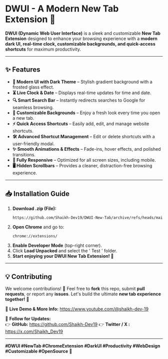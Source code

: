 # **DWUI - A Modern New Tab Extension 🚀**

**DWUI (Dynamic Web User Interface)** is a sleek and customizable **New Tab Extension** designed to enhance your browsing experience with a **modern dark UI, real-time clock, customizable backgrounds, and quick-access shortcuts** for maximum productivity.

---  

## ✨ **Features**  

- **🌙 Modern UI with Dark Theme** – Stylish gradient background with a frosted glass effect.  
- **⏳ Live Clock & Date** – Displays real-time updates for time and date.  
- **🔍 Smart Search Bar** – Instantly redirects searches to Google for seamless browsing.  
- **🎨 Customizable Backgrounds** – Enjoy a fresh look every time you open a new tab.  
- **⚡ Quick Access Shortcuts** – Easily add, edit, and manage website shortcuts.  
- **🛠️ Advanced Shortcut Management** – Edit or delete shortcuts with a user-friendly modal.  
- **✨ Smooth Animations & Effects** – Fade-ins, hover effects, and polished transitions.  
- **📱 Fully Responsive** – Optimized for all screen sizes, including mobile.  
- **🖥️ Hidden Scrollbars** – Provides a cleaner, distraction-free browsing experience.  

---  

## 📥 **Installation Guide**  

1. **Download .zip (File):**  
   ```bash
   https://github.com/Shaikh-Dev19/DWUI-New-Tab/archive/refs/heads/main.zip
   ```  
2. **Open Chrome** and go to:  
   ```
   chrome://extensions/
   ```  
3. **Enable Developer Mode** (top-right corner).  
4. Click **Load Unpacked** and select the ' Test ' folder.  
5. **Start enjoying your DWUI New Tab Extension! 🚀**  

---  

## 💡 **Contributing**  

We welcome contributions! 🎉 Feel free to **fork** this repo, submit **pull requests**, or report any **issues**. Let's build the ultimate **new tab experience together!** 🤝  

🔗 **Live Demo & More Info:** https://www.youtube.com/@shaikh-dev-19

📌 **Follow for Updates:**  
👉 **GitHub:** https://github.com/Shaikh-Dev19
👉 **Twitter / X :** https://x.com/Shaikh_Dev19

---  

**#DWUI #NewTab #ChromeExtension #DarkUI #Productivity #WebDesign #Customizable #OpenSource** 🚀
